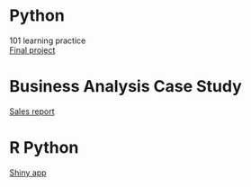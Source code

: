 # Python
101 learning practice  
[Final project](https://github.com/ankur715/web/tree/master/hiring)

# Business Analysis Case Study
[Sales report](https://github.com/ankur715/python_R_businessanalytics/tree/master/business_analytics)

# R Python 
[Shiny app](https://github.com/ankur715/python_R_businessanalytics/tree/master/R_Python)
